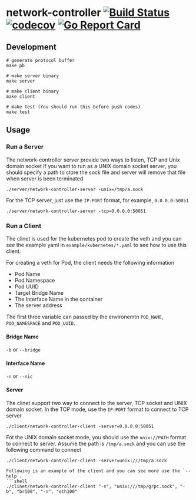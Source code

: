 # network-controller [![Build Status](https://travis-ci.org/linkernetworks/network-controller.svg?branch=master)](https://travis-ci.org/linkernetworks/network-controller) [![codecov](https://codecov.io/gh/linkernetworks/network-controller/branch/master/graph/badge.svg)](https://codecov.io/gh/linkernetworks/network-controller) [![Go Report Card](https://goreportcard.com/badge/github.com/linkernetworks/network-controller)](https://goreportcard.com/report/github.com/linkernetworks/network-controller)

## Development

```shell
# generate protocol buffer
make pb

# make server binary
make server

# make client binary
make client

# make test (You should run this before push codes)
make test
```

## Usage

### Run a Server
The network-controller server provide two ways to listen, TCP and Unix domain socket
If you want to run as a UNIX domain socket server, you should specify a path to store the sock file
and server will remove that file when server is been terminated
```shell
./server/network-controller-server -unix=/tmp/a.sock
```
For the TCP server, just use the `IP:PORT` format, for example, `0.0.0.0:50051`
```shell
./server/network-controller-server -tcp=0.0.0.0:50051
```

### Run a Client
The clinet is used for the kubernetes pod to create the veth and you can see the example yaml in `example/kubernetes/*.yaml` to see how to use this client.

For creating a veth for Pod, the client needs the following information
- Pod Name
- Pod Namespace
- Pod UUID
- Target Bridge Name
- The Interface Name in the container
- The server address

The first three variable can passed by the environemtn `POD_NAME`, `POD_NAMESPACE` and `POD_UUID`.

#### Bridge Name
`-b` or `--bridge`

#### Interface Name
`-n` or `--nic`

#### Server
The clinet support two way to connect to the server, TCP socket and UNIX domain socket.
In the TCP mode, use the `IP:PORT` format to connect to TCP server
```shell
./client/network-controller-client -server=0.0.0.0:50051
```
Fot the UNIX domain socket mode, you should use the `unix://PATH` format to connect to server.
Assume the path is `/tmp/a.sock` and you can use the following command to connect
```shell
./client/network-controller-client -server=unix:///tmp/a.sock

Following is an example of the client and you can see more use the `--help`.
```shell
./clinet/network-controller-client "-s", "unix:///tmp/grpc.sock", "-b", "br100", "-n", "eth100"
```
